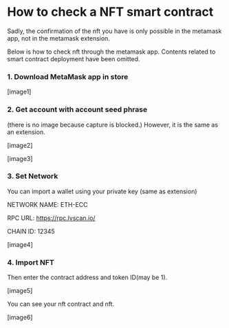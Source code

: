 # How to check a NFT smart contract

Sadly, the confirmation of the nft you have is only possible in the metamask app, not in the metamask extension.

Below is how to check nft through the metamask app. Contents related to smart contract deployment have been omitted.



### 1. Download MetaMask app in store

\[image1]

### 2. Get account with account seed phrase&#x20;

(there is no image because capture is blocked.) However, it is the same as an extension.

\[image2]

\[image3]

### 3. Set Network

You can import a wallet using your private key (same as extension)

NETWORK NAME: ETH-ECC

RPC URL: https://rpc.lvscan.io/

CHAIN ID: 12345

\[image4]

### 4. Import NFT

Then enter the contract address and token ID(may be 1).

\[image5]

You can see your nft contract and nft.

\[image6]

